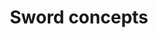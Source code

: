 ---
title: Sword concepts
assetName: Sword concepts
description: Concept sketches for sword weapon
fileFormat: JPEG
dimensions: 1024 x 1024
transparency: false
blobs:
  - ../../files/sword-1.jpeg
  - ../../files/sword-2.jpeg
  - ../../files/sword-3.jpeg
depicts:
  - ../../Game Component/Item/Sword weapon.md
---